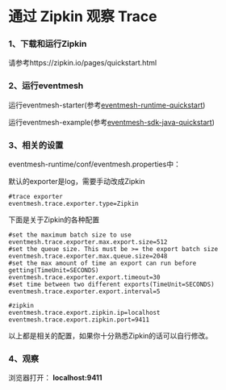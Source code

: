 # 通过 Zipkin 观察 Trace

### 1、下载和运行Zipkin

请参考https://zipkin.io/pages/quickstart.html



### 2、运行eventmesh

运行eventmesh-starter(参考[eventmesh-runtime-quickstart](../../instruction/03-runtime.md))

运行eventmesh-example(参考[eventmesh-sdk-java-quickstart](../../instruction/05-demo.md))


### 3、相关的设置

eventmesh-runtime/conf/eventmesh.properties中：

默认的exporter是log，需要手动改成Zipkin

```properties
#trace exporter
eventmesh.trace.exporter.type=Zipkin
```
下面是关于Zipkin的各种配置
```properties
#set the maximum batch size to use
eventmesh.trace.exporter.max.export.size=512
#set the queue size. This must be >= the export batch size
eventmesh.trace.exporter.max.queue.size=2048
#set the max amount of time an export can run before getting(TimeUnit=SECONDS)
eventmesh.trace.exporter.export.timeout=30
#set time between two different exports(TimeUnit=SECONDS)
eventmesh.trace.exporter.export.interval=5

#zipkin
eventmesh.trace.export.zipkin.ip=localhost
eventmesh.trace.export.zipkin.port=9411
```

以上都是相关的配置，如果你十分熟悉Zipkin的话可以自行修改。



### 4、观察

浏览器打开： **localhost:9411**
